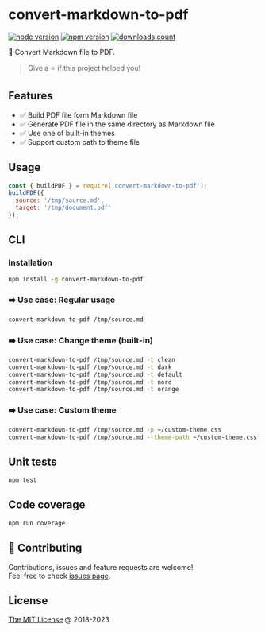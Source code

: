 # convert-markdown-to-pdf

[![node version](https://img.shields.io/node/v/convert-markdown-to-pdf.svg)](https://www.npmjs.com/package/convert-markdown-to-pdf)
[![npm version](https://badge.fury.io/js/convert-markdown-to-pdf.svg)](https://badge.fury.io/js/convert-markdown-to-pdf)
[![downloads count](https://img.shields.io/npm/dt/convert-markdown-to-pdf.svg)](https://www.npmjs.com/package/convert-markdown-to-pdf)

:hammer: Convert Markdown file to PDF.

> Give a ⭐️ if this project helped you!

## Features

* :white_check_mark: Build PDF file form Markdown file
* :white_check_mark: Generate PDF file in the same directory as Markdown file
* :white_check_mark: Use one of built-in themes
* :white_check_mark: Support custom path to theme file

## Usage

```js
const { buildPDF } = require('convert-markdown-to-pdf');
buildPDF({
  source: '/tmp/source.md',
  target: '/tmp/document.pdf'
});
```

## CLI

### Installation

```bash
npm install -g convert-markdown-to-pdf
```

### :arrow_right: Use case: Regular usage

```bash
convert-markdown-to-pdf /tmp/source.md
```

### :arrow_right: Use case: Change theme (built-in)

```bash
convert-markdown-to-pdf /tmp/source.md -t clean
convert-markdown-to-pdf /tmp/source.md -t dark
convert-markdown-to-pdf /tmp/source.md -t default
convert-markdown-to-pdf /tmp/source.md -t nord
convert-markdown-to-pdf /tmp/source.md -t orange
```

### :arrow_right: Use case: Custom theme

```bash
convert-markdown-to-pdf /tmp/source.md -p ~/custom-theme.css
convert-markdown-to-pdf /tmp/source.md --theme-path ~/custom-theme.css
```

## Unit tests

```bash
npm test
```

## Code coverage

```bash
npm run coverage
```

## 🤝 Contributing

Contributions, issues and feature requests are welcome!<br />
Feel free to check [issues page](/issues/).

## License

[The MIT License](http://piecioshka.mit-license.org) @ 2018-2023
